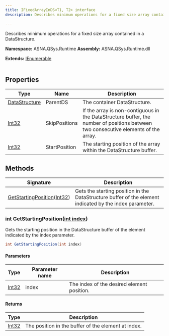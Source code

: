 ```yaml
---
title: IFixedArrayInDS<T1, T2> interface
description: Describes minimum operations for a fixed size array contained in a DataStructure.

---
```


Describes minimum operations for a fixed size array contained in a DataStructure.

**Namespace:** ASNA.QSys.Runtime
**Assembly:** ASNA.QSys.Runtime.dll

**Extends:** [IEnumerable](https://learn.microsoft.com/en-us/dotnet/api/system.collections.generic.ienumerable-1?view=net-8.0)
<br>
<br>

## Properties

| Type | Name | Description
| --- | --- | --- 
| [DataStructure](/reference/runtime/qsys-runtime/data-structure.html) | ParentDS | The container DataStructure. |
| [Int32](https://learn.microsoft.com/en-us/dotnet/csharp/language-reference/builtin-types/integral-numeric-types) | SkipPositions | If the array is non-contiguous in the DataStructure buffer, the number of positions between two consecutive elements of the array. |
| [Int32](https://learn.microsoft.com/en-us/dotnet/csharp/language-reference/builtin-types/integral-numeric-types) | StartPosition | The starting position of the array within the DataStructure buffer. |

## Methods

| Signature | Description |
| --- | --- |
| [GetStartingPosition](#int-getstartingpositionint-index)([Int32](https://docs.microsoft.com/en-us/dotnet/api/system.int32)) | Gets the starting position in the DataStructure buffer of the element indicated by the index parameter.

### int GetStartingPosition([int index](https://learn.microsoft.com/en-us/dotnet/csharp/language-reference/builtin-types/integral-numeric-types))

Gets the starting position in the DataStructure buffer of the element indicated by the index parameter.

```cs
int GetStartingPosition(int index)
```

#### Parameters

| Type | Parameter name | Description
| --- | --- | ---
| [Int32](https://docs.microsoft.com/en-us/dotnet/api/system.int32) | index | The index of the desired element position.

#### Returns

| Type | Description
| --- | ---
| [Int32](https://docs.microsoft.com/en-us/dotnet/api/system.int32) | The position in the buffer of the element at index.
